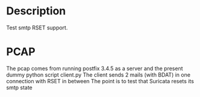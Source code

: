 # Description

Test smtp RSET support.

# PCAP

The pcap comes from running postfix 3.4.5 as a server and the present dummy python script client.py
The client sends 2 mails (with BDAT) in one connection with RSET in between
The point is to test that Suricata resets its smtp state

